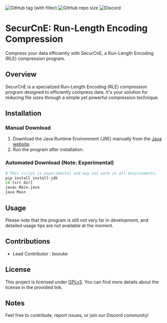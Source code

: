 ![GitHub tag (with filter)](https://img.shields.io/github/v/tag/boouke/SecurCnE?label=version) ![GitHub repo size](https://img.shields.io/github/repo-size/boouke/SecurCnE)  ![Discord](https://img.shields.io/discord/1178489896567058562)







# SecurCnE: Run-Length Encoding Compression

Compress your data efficiently with SecurCnE, a Run-Length Encoding (RLE) compression program.

## Overview

SecurCnE is a specialized Run-Length Encoding (RLE) compression program designed to efficiently compress data. It's your solution for reducing file sizes through a simple yet powerful compression technique.

## Installation

### Manual Download
1. Download the Java Runtime Environment (JRE) manually from the [Java website](https://www.java.com/).
2. Run the program after installation.

### Automated Download (Note: Experimental)
```bash
# This script is experimental and may not work in all environments.
pip install install-jdk
cd [src dir]
javac Main.java
java Main
```
## Usage
Please note that the program is still not very far in development, and detailed usage tips are not available at the moment.
## Contributions
- Lead Contributor : boouke
## License
This project is licensed under [GPLv3](https://www.gnu.org/licenses/gpl-3.0.en.html#license-text). You can find more details about the license in the provided link.
## Notes
Feel free to contribute, report issues, or join our Discord community!
